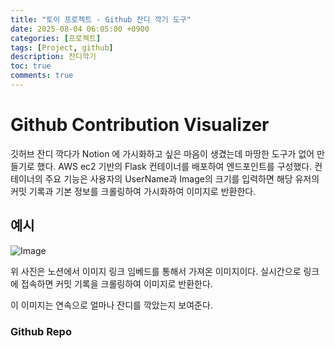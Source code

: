 ```yaml
---
title: "토이 프로젝트 - Github 잔디 깍기 도구"
date: 2025-08-04 06:05:00 +0900
categories: [프로젝트]
tags: [Project, github]
description: 잔디깍기
toc: true
comments: true
---
```


# Github Contribution Visualizer

깃허브 잔디 깍다가 Notion 에 가시화하고 싶은 마음이 생겼는데 마땅한 도구가 없어 만들기로 했다. AWS ec2 기반의 Flask 컨테이너를 배포하여 엔드포인트를 구성했다. 컨테이너의 주요 기능은 사용자의 UserName과 Image의 크기를 입력하면 해당 유저의 커밋 기록과 기본 정보를 크롤링하여 가시화하여 이미지로 반환한다. 

## 예시

![Image](https://prod-files-secure.s3.us-west-2.amazonaws.com/e6db513d-ec54-40ff-aa74-2487b0bcfe15/1d5ecaae-da44-4a3c-b1f2-598773cfaacc/1500x487.png?X-Amz-Algorithm=AWS4-HMAC-SHA256&X-Amz-Content-Sha256=UNSIGNED-PAYLOAD&X-Amz-Credential=ASIAZI2LB466XTMK6GXK%2F20250804%2Fus-west-2%2Fs3%2Faws4_request&X-Amz-Date=20250804T070503Z&X-Amz-Expires=3600&X-Amz-Security-Token=IQoJb3JpZ2luX2VjEAYaCXVzLXdlc3QtMiJIMEYCIQCaB8Rb0t8r40A6%2FoYONwmEwpBDthpVRRAgQS%2BG1FbRngIhAOTEuCEVemRJn6Jc3ixO38Uu1NpAvbV9QC54ePuJOI1PKv8DCD8QABoMNjM3NDIzMTgzODA1IgyL5ZvC1kksVZCs%2BA4q3APqDVGUZZ6ucsH4Wdf%2F80%2Bq6Cz3Ix2V%2FwqqYGeVRnImeW6td5ivl%2FmiPI9uiM%2Bjgf6hfc64W%2FAlQ4%2BSqPietGxxVddIJ%2BFC3Xg99FeB0mEt%2FcPNQd96jNM9Qzecwm0o9DQAfoQeNgl7GmQJc4%2BWWDXvsNnkUa3U0LCkDsxUnnGwujmHck8UiHx7nYsyYGpZtkfSN8khyqO0qwImRXBxwEQ%2Bz2ZIFRc%2Bo5XjNC9XKfiI0iqv2F3YdVOmOUcYCc3Rv7UMiaI4%2FmtPnErHilu%2FKSvAyVGHIcgo3GNvjABeviE2wbtx8hOPYaTokBx38ut4B93%2FDXQER0Gah66hgJ7qXofOmsfkuuIGnK8D7o1c183mr1G4QP%2BUM30C8vSz1CBVw1rIjU%2F9orJdnuMSJCltHFTOL4mpkBqECu1Wjiq%2FQX5dqDZWumot1mrCYuypDCGltcFvkkfT9pVqD5ew13kFLTGEZu0hNOSYQ%2B4CfV8nQ693qtNjkfqg1ijtAtjBfj2lS0HQQXVR0CY95Fwo8B6l%2B50hLiXwjQjC5frlU3%2FJV%2B6V2cMkcXseYWbe0k4TiiGTlWNR0i9Vp054cub4q5w88VZs3lqS9jA27BuZU2BOGz%2F4bNGMdFM%2F13evaNOMYTDVjcHEBjqkAVLt%2Fzhl1vmIFJ6lq90G5xfXAhspFLsuexuiN7u21YMpWWGIKVSfpSavpVuvJhSrNk5tJG7vMmKeA6OrHCmQogb%2FTqPXE27ljbOYb290YPWTo54VG6taTRaVGv5VmX3%2BRQDUDqjoCklZViMDfrrZut3SUN2WETpIu5UT4AbIetmUPcEB6gzn%2FnfmQNrAnZJMMu%2BMKU2aVm%2BDVyp72o2Z4QgpX%2B04&X-Amz-Signature=0ba2f6abd3ad2817a20a30085ef0789ee50e99418a0ab7da4f9f1a4d6a158d33&X-Amz-SignedHeaders=host&x-amz-checksum-mode=ENABLED&x-id=GetObject)

위 사진은 노션에서 이미지 링크 임베드를 통해서 가져온 이미지이다. 실시간으로 링크에 접속하면 커밋 기록을 크롤링하여 이미지로 반환한다. 

이 이미지는 연속으로 얼마나 잔디를 깍았는지 보여준다. 

### Github Repo


